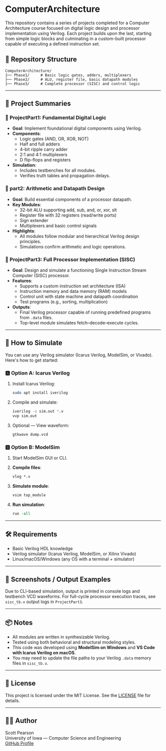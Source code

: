# ComputerArchitecture

This repository contains a series of projects completed for a Computer Architecture course focused on digital logic design and processor implementation using Verilog. Each project builds upon the last, starting from simple logic blocks and culminating in a custom-built processor capable of executing a defined instruction set.

## 📁 Repository Structure

```plaintext
ComputerArchitecture/
├── Phase1/     # Basic logic gates, adders, multiplexers
├── Phase2/     # ALU, register file, basic datapath modules
├── Phase3/     # Complete processor (SISC) and control logic
```

---

## 🧠 Project Summaries

### 🔹 ProjectPart1: Fundamental Digital Logic

- **Goal**: Implement foundational digital components using Verilog.
- **Components**:
  - Logic gates (AND, OR, XOR, NOT)
  - Half and full adders
  - 4-bit ripple carry adder
  - 2:1 and 4:1 multiplexers
  - D flip-flops and registers
- **Simulation**:
  - Includes testbenches for all modules.
  - Verifies truth tables and propagation delays.

### 🔹 part2: Arithmetic and Datapath Design

- **Goal**: Build essential components of a processor datapath.
- **Key Modules**:
  - 32-bit ALU supporting add, sub, and, or, xor, slt
  - Register file with 32 registers (read/write ports)
  - Sign extender
  - Multiplexers and basic control signals
- **Highlights**:
  - All modules follow modular and hierarchical Verilog design principles.
  - Simulations confirm arithmetic and logic operations.

### 🔹 ProjectPart3: Full Processor Implementation (SISC)

- **Goal**: Design and simulate a functioning Single Instruction Stream Computer (SISC) processor.
- **Features**:
  - Supports a custom instruction set architecture (ISA)
  - Instruction memory and data memory (RAM) models
  - Control unit with state machine and datapath coordination
  - Test programs (e.g., sorting, multiplication)
- **Outputs**:
  - Final Verilog processor capable of running predefined programs from `.data` files.
  - Top-level module simulates fetch–decode–execute cycles.

---

## 🧪 How to Simulate

You can use any Verilog simulator (Icarus Verilog, ModelSim, or Vivado). Here's how to get started:

### 🅰️ Option A: Icarus Verilog

1. Install Icarus Verilog:
   ```bash
   sudo apt install iverilog
   ```

2. Compile and simulate:
   ```bash
   iverilog -o sim.out *.v
   vvp sim.out
   ```

3. Optional — View waveform:
   ```bash
   gtkwave dump.vcd
   ```

### 🅱️ Option B: ModelSim

1. Start ModelSim GUI or CLI.

2. **Compile files**:
   ```tcl
   vlog *.v
   ```

3. **Simulate module**:
   ```tcl
   vsim top_module
   ```

4. **Run simulation**:
   ```tcl
   run -all
   ```

---

## 🛠️ Requirements

- Basic Verilog HDL knowledge  
- Verilog simulator (Icarus Verilog, ModelSim, or Xilinx Vivado)  
- Linux/macOS/Windows (any OS with a terminal + simulator)

---

## 📸 Screenshots / Output Examples

Due to CLI-based simulation, output is printed in console logs and testbench VCD waveforms. For full-cycle processor execution traces, see `sisc_tb.v` output logs in `ProjectPart3`.

---

## 📦 Notes

- All modules are written in synthesizable Verilog.
- Tested using both behavioral and structural modeling styles.
- This code was developed using **ModelSim on Windows** and **VS Code with Icarus Verilog on macOS**.
- You may need to update the file paths to your Verilog `.data` memory files in `sisc_tb.v`.

---

## 🧾 License

This project is licensed under the MIT License. See the [LICENSE](LICENSE) file for details.

---

## 🙋‍♂️ Author

Scott Pearson  
University of Iowa — Computer Science and Engineering  
[GitHub Profile](https://github.com/scottpearson14)
